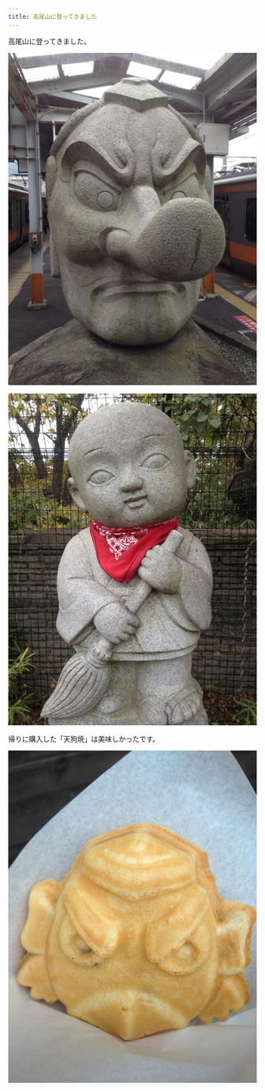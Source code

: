 ```yaml
---
title: 高尾山に登ってきました
---
```


高尾山に登ってきました。

![高尾駅にある天狗の像](/images/2011-11-05-takao-station-tengu-statue.jpg)

![高尾山の「おそうじ小僧」](/images/2011-11-05-osouji-kozo-statue-at-mt-takao.jpg)

帰りに購入した「天狗焼」は美味しかったです。

![高尾山で購入した「天狗焼」](/images/2011-11-05-takao-tengu-yaki.jpg)
